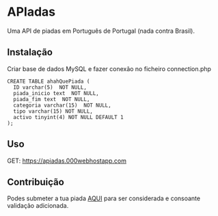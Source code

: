 # APIadas

Uma API de piadas em Português de Portugal (nada contra Brasil).

## Instalação

Criar base de dados MySQL e fazer conexão no ficheiro connection.php

```
CREATE TABLE ahahQuePiada (
  ID varchar(5)  NOT NULL,
  piada_inicio text  NOT NULL,
  piada_fim text  NOT NULL,
  categoria varchar(15)  NOT NULL,
  tipo varchar(15) NOT NULL,
  activo tinyint(4) NOT NULL DEFAULT 1
);
```

## Uso
GET: https://apiadas.000webhostapp.com

## Contribuição
Podes submeter a tua piada [AQUI](https://apiadas.000webhostapp.com/contribuir) para ser considerada e consoante validação adicionada.


